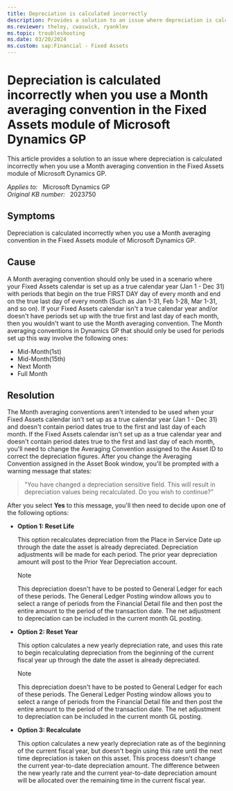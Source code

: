 ```yaml
---
title: Depreciation is calculated incorrectly
description: Provides a solution to an issue where depreciation is calculated incorrectly when you use a Month averaging convention in the Fixed Assets module of Microsoft Dynamics GP.
ms.reviewer: theley, cwaswick, ryanklev
ms.topic: troubleshooting
ms.date: 03/20/2024
ms.custom: sap:Financial - Fixed Assets
---
```

# Depreciation is calculated incorrectly when you use a Month averaging convention in the Fixed Assets module of Microsoft Dynamics GP

This article provides a solution to an issue where depreciation is calculated incorrectly when you use a Month averaging convention in the Fixed Assets module of Microsoft Dynamics GP.

_Applies to:_ &nbsp; Microsoft Dynamics GP  
_Original KB number:_ &nbsp; 2023750

## Symptoms

Depreciation is calculated incorrectly when you use a Month averaging convention in the Fixed Assets module of Microsoft Dynamics GP.

## Cause

A Month averaging convention should only be used in a scenario where your Fixed Assets calendar is set up as a true calendar year (Jan 1 - Dec 31) with periods that begin on the true FIRST DAY day of every month and end on the true last day of every month (Such as Jan 1-31, Feb 1-28, Mar 1-31, and so on). If your Fixed Assets calendar isn't a true calendar year and/or doesn't have periods set up with the true first and last day of each month, then you wouldn't want to use the Month averaging convention. The Month averaging conventions in Dynamics GP that should only be used for periods set up this way involve the following ones:

- Mid-Month(1st)
- Mid-Month(15th)
- Next Month
- Full Month

## Resolution

The Month averaging conventions aren't intended to be used when your Fixed Assets calendar isn't set up as a true calendar year (Jan 1 - Dec 31) and doesn't contain period dates true to the first and last day of each month. If the Fixed Assets calendar isn't set up as a true calendar year and doesn't contain period dates true to the first and last day of each month, you'll need to change the Averaging Convention assigned to the Asset ID to correct the depreciation figures. After you change the Averaging Convention assigned in the Asset Book window, you'll be prompted with a warning message that states:
> "You have changed a depreciation sensitive field. This will result in depreciation values being recalculated. Do you wish to continue?"

After you select **Yes** to this message, you'll then need to decide upon one of the following options:

- **Option 1: Reset Life**

    This option recalculates depreciation from the Place in Service Date up through the date the asset is already depreciated. Depreciation adjustments will be made for each period. The prior year depreciation amount will post to the Prior Year Depreciation account.

    > [!NOTE]
    > This depreciation doesn't have to be posted to General Ledger for each of these periods. The General Ledger Posting window allows you to select a range of periods from the Financial Detail file and then post the entire amount to the period of the transaction date. The net adjustment to depreciation can be included in the current month GL posting.

- **Option 2: Reset Year**  

    This option calculates a new yearly depreciation rate, and uses this rate to begin recalculating depreciation from the beginning of the current fiscal year up through the date the asset is already depreciated.

    > [!NOTE]
    > This depreciation doesn't have to be posted to General Ledger for each of these periods. The General Ledger Posting window allows you to select a range of periods from the Financial Detail file and then post the entire amount to the period of the transaction date. The net adjustment to depreciation can be included in the current month GL posting.

- **Option 3: Recalculate**

    This option calculates a new yearly depreciation rate as of the beginning of the current fiscal year, but doesn't begin using this rate until the next time depreciation is taken on this asset. This process doesn't change the current year-to-date depreciation amount. The difference between the new yearly rate and the current year-to-date depreciation amount will be allocated over the remaining time in the current fiscal year.
